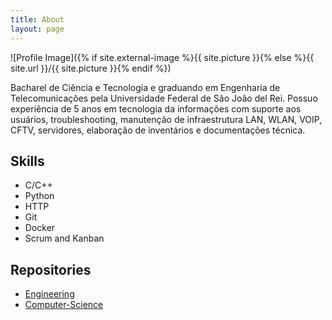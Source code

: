 ```yaml
---
title: About
layout: page
---
```

![Profile Image]({% if site.external-image %}{{ site.picture }}{% else %}{{ site.url }}/{{ site.picture }}{% endif %})

<p> 
	Bacharel de Ciência e Tecnologia e graduando em Engenharia de Telecomunicações pela Universidade Federal de São João del Rei. Possuo experiência de 5 anos em  tecnologia da informações com  suporte aos usuários, troubleshooting, manutenção de infraestrutura LAN, WLAN, VOIP, CFTV, servidores, elaboração de inventários e documentações técnica. 
</p>

<h2>Skills</h2>

<ul class="skill-list">
	<li>C/C++</li>
	<li>Python</li>
	<li>HTTP</li>
	<li>Git</li>
	<li>Docker</li>
	<li>Scrum and Kanban</li>
</ul>

<h2>Repositories</h2>

<ul class="skill-list">
	<li><a href="https://github.com/thierrygb/engineering">Engineering</a></li>
	<li><a href="https://github.com/thierrygb/computer-science">Computer-Science</a></li>
</ul>
